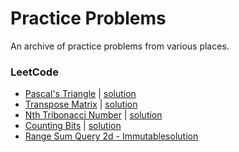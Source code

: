 # Practice Problems
An archive of practice problems from various places.

### LeetCode
  - [Pascal's Triangle](https://leetcode.com/problems/pascals-triangle/) | [solution](java/pascalsTriangleSolution.java)
  - [Transpose Matrix](https://leetcode.com/problems/transpose-matrix/) | [solution](python/transposeMatrixSolution.py)
  - [Nth Tribonacci Number](https://leetcode.com/problems/n-th-tribonacci-number/) | [solution](python/tribonacciNumberSolution.py)
  - [Counting Bits](https://leetcode.com/problems/counting-bits/) | [solution](java/countingBitsSolution.java)
  - [Range Sum Query 2d - Immutable](https://leetcode.com/problems/range-sum-query-2d-immutable/)[solution](java/numMatrix.java)
